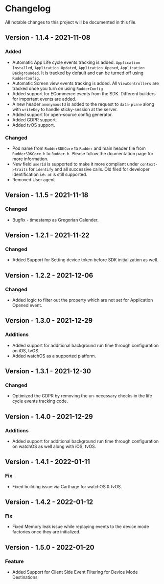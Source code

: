 # Changelog
All notable changes to this project will be documented in this file.

## Version - 1.1.4 - 2021-11-08
### Added
- Automatic App Life cycle events tracking is added. `Application Installed`, `Application Updated`, `Application Opened`, `Application Backgrounded`. It is tracked by default and can be turned off using `RudderConfig`.
- Automatic Screen view events tracking is added. All `ViewControllers` are tracked once you turn on using `RudderConfig`
- Added support for ECommerce events from the SDK. Different builders for important events are added.
- A new header `anonymousId` is added to the request to `data-plane` along with `writeKey` to handle sticky-session at the server.
- Added support for open-source config generator.
- Added GDPR support.
- Added tvOS support.
### Changed
- Pod name from `RudderSDKCore` to `Rudder` and main header file from `RudderSDKCore.h` to `Rudder.h`. Please follow the doumentation page for more information.
- New field `userId` is supported to make it more compliant under `context->traits` for `identify` and all successive calls. Old filed for developer identification i.e. `id` is still supported.
- Removed User agent
## Version - 1.1.5 - 2021-11-18
### Changed
- Bugfix - timestamp as Gregorian Calender.

## Version - 1.2.1 - 2021-11-22
### Changed
- Added Support for Setting device token before SDK initialization as well.

## Version - 1.2.2 - 2021-12-06
### Changed
- Added logic to filter out the property which are not set for Application Opened event. 

## Version - 1.3.0 - 2021-12-29
### Additions
- Added support for additional background run time through configuration on iOS, tvOS.
- Added watchOS as a supported platform.

## Version - 1.3.1 - 2021-12-30
### Changed
- Optimized the GDPR by removing the un-necessary checks in the life cycle events tracking code.

## Version - 1.4.0 - 2021-12-29
### Additions
- Added support for additional background run time through configuration on watchOS as well along with iOS, tvOS.

## Version - 1.4.1 - 2022-01-11
### Fix
- Fixed building issue via Carthage for watchOS & tvOS.

## Version - 1.4.2 - 2022-01-12
### Fix
- Fixed Memory leak issue while replaying events to the device mode factories once they are initialized.

## Version - 1.5.0 - 2022-01-20

### Feature

- Added Support for Client Side Event Filtering for Device Mode Destinations